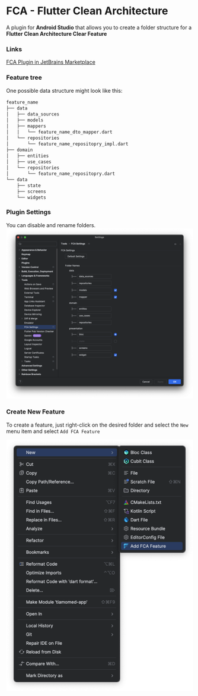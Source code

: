 # FCA - Flutter Clean Architecture
A plugin for <b>Android Studio</b> that allows you to create a folder structure for a <b>Flutter Clean Architecture Clear Feature</b>

### Links
[FCA Plugin in JetBrains Marketplace](https://plugins.jetbrains.com/plugin/26454-fca)

### Feature tree
One possible data structure might look like this:

```
feature_name
├── data
│   ├── data_sources
│   ├── models
│   ├── mappers
│   │   └── feature_name_dto_mapper.dart
│   └── repositories
│       └── feature_name_repositopry_impl.dart    
├── domain
│   ├── entities
│   ├── use_cases
│   └── repositories
│       └── feature_name_repositopry.dart    
└── data
    ├── state
    ├── screens
    └── widgets
```

### Plugin Settings
You can disable and rename folders.
![Plugin Settings!](/assets/images/plugin_settings.png)

### Create New Feature
To create a feature, just right-click on the desired folder and select the `New` menu item and select `Add FCA Feature`

![Add feature!](/assets/images/add_feature.png)